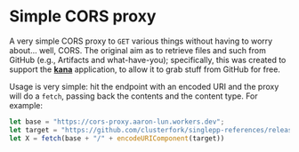 # Simple CORS proxy

A very simple CORS proxy to `GET` various things without having to worry about... well, CORS.
The original aim as to retrieve files and such from GitHub (e.g., Artifacts and what-have-you);
specifically, this was created to support the [**kana**](https://github.com/jkanche/kana) application, to allow it to grab stuff from GitHub for free.

Usage is very simple: hit the endpoint with an encoded URI and the proxy will do a `fetch`, passing back the contents and the content type.
For example:

```js
let base = "https://cors-proxy.aaron-lun.workers.dev";
let target = "https://github.com/clusterfork/singlepp-references/releases/download/hs-latest/NovershternHematopoietic_matrix.csv.gz";
let X = fetch(base + "/" + encodeURIComponent(target))
```

